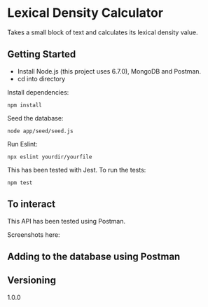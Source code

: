 # Lexical Density Calculator
Takes a small block of text and calculates its lexical density value.

## Getting Started

- Install Node.js (this project uses 6.7.0), MongoDB and Postman.
- cd into directory

Install dependencies:

```
npm install
```

Seed the database:

```
node app/seed/seed.js
```

Run Eslint:

```
npx eslint yourdir/yourfile
```

This has been tested with Jest. To run the tests:

```
npm test
```


## To interact

This API has been tested using Postman.

Screenshots here:

## Adding to the database using Postman


## Versioning

1.0.0
